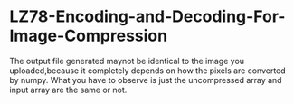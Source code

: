 # LZ78-Encoding-and-Decoding-For-Image-Compression
The output file generated maynot be identical to the image you uploaded,because it completely depends on how the pixels are converted by numpy. What you have to observe is just the uncompressed array and input array are the same or not.

